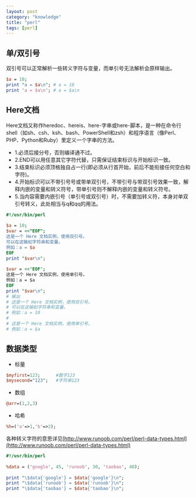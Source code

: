 ```yaml
---
layout: post
category: "knowledge"
title: "perl"
tags: [perl]
---
```


## 单/双引号
双引号可以正常解析一些转义字符与变量，而单引号无法解析会原样输出。

```perl
$a = 10;
print "a = $a\n"; # a = 10
print 'a = $a\n'; # a = $a\n
```

## Here文档

Here文档又称作heredoc、hereis、here-字串或here-脚本，是一种在命令行shell（如sh、csh、ksh、bash、PowerShell和zsh）和程序语言（像Perl、PHP、Python和Ruby）里定义一个字串的方法。

+ 1.必须后接分号，否则编译通不过。
+ 2.END可以用任意其它字符代替，只需保证结束标识与开始标识一致。
+ 3.结束标识必须顶格独自占一行(即必须从行首开始，前后不能衔接任何空白和字符)。
+ 4.开始标识可以不带引号号或带单双引号，不带引号与带双引号效果一致，解释内嵌的变量和转义符号，带单引号则不解释内嵌的变量和转义符号。
+ 5.当内容需要内嵌引号（单引号或双引号）时，不需要加转义符，本身对单双引号转义，此处相当与q和qq的用法。

```perl
#!/usr/bin/perl
 
$a = 10;
$var = <<"EOF";
这是一个 Here 文档实例，使用双引号。
可以在这输如字符串和变量。
例如：a = $a
EOF
print "$var\n";
 
$var = <<'EOF';
这是一个 Here 文档实例，使用单引号。
例如：a = $a
EOF
print "$var\n";
# 输出
# 这是一个 Here 文档实例，使用双引号。
# 可以在这输如字符串和变量。
# 例如：a = 10
# 
# 这是一个 Here 文档实例，使用单引号。
# 例如：a = $a
```

## 数据类型

+ 标量
```perl
$myfirst=123;      #数字123　
$mysecond="123";   #字符串123　
```
+ 数组
```perl
@arr=(1,2,3)
```
+ 哈希
```perl
%h=('a'=>1,'b'=>2); 
```
各种转义字符的意思详见[http://www.runoob.com/perl/perl-data-types.html](http://www.runoob.com/perl/perl-data-types.html)

```perl
#!/usr/bin/perl
 
%data = ('google', 45, 'runoob', 30, 'taobao', 40);
 
print "\$data{'google'} = $data{'google'}\n";
print "\$data{'runoob'} = $data{'runoob'}\n";
print "\$data{'taobao'} = $data{'taobao'}\n";
```


